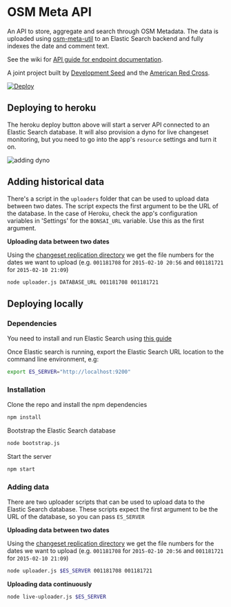 # OSM Meta API

An API to store, aggregate and search through OSM Metadata. The data is uploaded using [osm-meta-util](https://github.com/osmlab/osm-meta-util) to an Elastic Search backend and fully indexes the date and comment text. 

See the wiki for [API guide for endpoint documentation](https://github.com/osmlab/osm-meta-api/wiki/API-Guide).

A joint project built by [Development Seed](https://github.com/developmentseed) and the [American Red Cross](https://github.com/americanredcross).

[![Deploy](https://www.herokucdn.com/deploy/button.png)](https://heroku.com/deploy)

## Deploying to heroku

The heroku deploy button above will start a server API connected to an Elastic Search database. It will also provision a dyno for live changeset monitoring, but you need to go into the app's `resource` settings and turn it on.

![adding dyno](https://cloud.githubusercontent.com/assets/719357/6984923/e006051c-d9fb-11e4-95b0-31cb07a5b453.png)

## Adding historical data

There's a script in the `uploaders` folder that can be used to upload data between two dates. The script expects the first argument to be the URL of the database. In the case of Heroku, check the app's configuration variables in 'Settings' for the `BONSAI_URL` variable. Use this as the first argument.

**Uploading data between two dates**

Using the [changeset replication directory](http://planet.osm.org/replication/changesets/) we get the file numbers for the dates we want to upload (e.g. `001181708` for `2015-02-10 20:56` and `001181721` for `2015-02-10 21:09`) 

```sh
node uploader.js DATABASE_URL 001181708 001181721
```

## Deploying locally

### Dependencies

You need to install and run Elastic Search using [this guide](http://www.elasticsearch.org/guide/en/elasticsearch/reference/current/setup.html)

Once Elastic search is running, export the Elastic Search URL location to the command line environment, e.g:

```sh
export ES_SERVER="http://localhost:9200"
```
### Installation

Clone the repo and install the npm dependencies
```sh
npm install
```

Bootstrap the Elastic Search database
```sh
node bootstrap.js
``` 

Start the server
```sh
npm start
```

### Adding data

There are two uploader scripts that can be used to upload data to the Elastic Search database. These scripts expect the first argument to be the URL of the database, so you can pass `ES_SERVER`

**Uploading data between two dates**

Using the [changeset replication directory](http://planet.osm.org/replication/changesets/) we get the file numbers for the dates we want to upload (e.g. `001181708` for `2015-02-10 20:56` and `001181721` for `2015-02-10 21:09`) 

```sh
node uploader.js $ES_SERVER 001181708 001181721
```

**Uploading data continuously**

```sh
node live-uploader.js $ES_SERVER
```
